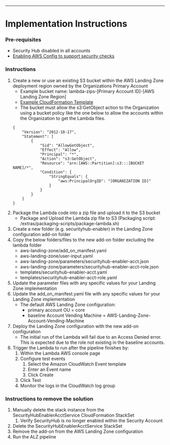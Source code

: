 

----

# Implementation Instructions
### Pre-requisites
* Security Hub disabled in all accounts
* [Enabling AWS Config to support security checks](https://docs.aws.amazon.com/securityhub/latest/userguide/securityhub-settingup.html#securityhub-enable-config)
   
### Instructions

1. Create a new or use an existing S3 bucket within the AWS Landing Zone deployment region owned by the 
    Organizations Primary Account
   * Example bucket name: lambda-zips-[Primary Account ID]-[AWS Landing Zone Region]
   * [Example CloudFormation Template](../../../../extras/lambda-s3-buckets.yaml)
   * The bucket must allow the s3:GetObject action to the Organization using a bucket policy like the one below to 
    allow the accounts within the Organization to get the Lambda files.
    ```
    {
        "Version": "2012-10-17",
        "Statement": [
            {
                "Sid": "AllowGetObject",
                "Effect": "Allow",
                "Principal": "*",
                "Action": "s3:GetObject",
                "Resource": "arn:[AWS::Partition]:s3:::[BUCKET NAME]/*",
                "Condition": {
                    "StringEquals": {
                        "aws:PrincipalOrgID": "[ORGANIZATION ID]"
                    }
                }
            }
        ]
    }
    ```
2. Package the Lambda code into a zip file and upload it to the S3 bucket
   * Package and Upload the Lambda zip file to S3 (Packaging script: /extras/packaging-scripts/package-lambda.sh)
3. Create a new folder (e.g. securityhub-enabler) in the Landing Zone configuration add-on folder
4. Copy the below folders/files to the new add-on folder excluding the lambda folder
   * aws-landing-zone/add_on_manifest.yaml
   * aws-landing-zone/user-input.yaml
   * aws-landing-zone/parameters/securityhub-enabler-acct.json
   * aws-landing-zone/parameters/securityhub-enabler-acct-role.json
   * templates/securityhub-enabler-acct.yaml
   * templates/securityhub-enabler-acct-role.yaml
5. Update the parameter files with any specific values for your Landing Zone implementation
6. Update the add_on_manifest.yaml file with any specific values for your Landing Zone implementation
    * The default AWS Landing Zone configuration:
       * primary account OU = core
       * baseline Account Vending Machine = AWS-Landing-Zone-Account-Vending-Machine
7. Deploy the Landing Zone configuration with the new add-on configuration
    * The initial run of the Lambda will fail due to an Access Denied error. This is expected due to the role not
     existing in the baseline accounts. 
8. Trigger the Lambda to run after the pipeline finishes by:
    1. Within the Lambda AWS console page
    2. Configure test events
       1. Select the Amazon CloudWatch Event template
       2. Enter an Event name
       3. Click Create
    3. Click Test
    4. Monitor the logs in the CloudWatch log group
    
### Instructions to remove the solution
1. Manually delete the stack instance from the SecurityHubEnablerAcctService CloudFormation StackSet
    1. Verify SecurityHub is no longer enabled within the Security Account
2. Delete the SecurityHubEnablerAcctService StackSet
3. Remove the add-on from the AWS Landing Zone configuration
4. Run the ALZ pipeline